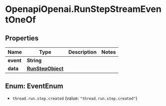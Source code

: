 # OpenapiOpenai.RunStepStreamEventOneOf

## Properties

Name | Type | Description | Notes
------------ | ------------- | ------------- | -------------
**event** | **String** |  | 
**data** | [**RunStepObject**](RunStepObject.md) |  | 



## Enum: EventEnum


* `thread.run.step.created` (value: `"thread.run.step.created"`)




